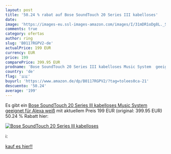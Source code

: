 ```yaml
---
layout: post
title: '50.24 % rabat auf Bose SoundTouch 20 Series III kabelloses'
date: 
image: 'https://images-eu.ssl-images-amazon.com/images/I/31mDR1oDg8L._SL200_.jpg'
comments: true
category: ofertas
author: ring
slug: 'B0117RGPV2-de'
actualPrice: 199 EUR
currency: EUR
price: 199
comparePrice: 399.95 EUR
prodname: 'Bose SoundTouch 20 Series III kabelloses Music System  geeignet für Alexa  weiß'
country: 'de'
flag: '🇩🇪'
buyurl: 'https://www.amazon.de/dp/B0117RGPV2/?tag=tolees0ca-21'
descuento: '50.24'
average: '199'
---
```


Es gibt ein [Bose SoundTouch 20 Series III kabelloses Music System  geeignet für Alexa  weiß](https://www.amazon.de/dp/B0117RGPV2/?tag=tolees0ca-21) mit aktuellem Preis 199 EUR (original: 399.95 EUR) 50.24 % Rabatt hier:

[![Bose SoundTouch 20 Series III kabelloses](https://images-eu.ssl-images-amazon.com/images/I/31mDR1oDg8L._SL200_.jpg)](https://www.amazon.de/dp/B0117RGPV2/?tag=tolees0ca-21)

ℹ️:


[kauf es hier!!](https://www.amazon.de/dp/B0117RGPV2/?tag=tolees0ca-21)
